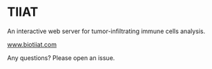 # TIIAT
 An interactive web server for tumor-infiltrating immune cells analysis.
 
 www.biotiiat.com
 
 Any questions? Please open an issue. 

